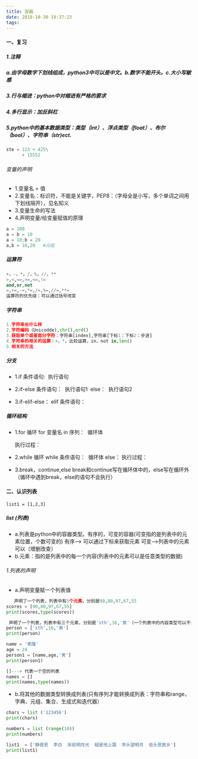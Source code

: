 ```yaml
---
title: 容器
date: 2018-10-30 19:37:23
tags:
---
```


#### 一、复习
##### 1.注释
##### a.由字母数字下划线组成，python3中可以是中文。b.数字不能开头。c.大小写敏感
##### 3.行与缩进：python中对缩进有严格的要求
##### 4.多行显示：加反斜杠
##### 5.python中的基本数据类型：类型（int）、浮点类型（float）、布尔（bool）、字符串（str)ect.
```python
ste = 123 + 425\
      + 15552
```
######  变量的声明
+ 1.变量名 = 值
+ 2.变量名：标识符，不能是关键字，PEP8：（字母全是小写，多个单词之间用下划线隔开），见名知义
+ 3.变量生命的写法
+ 4.声明变量/给变量赋值的原理
```python
a = 100
a = b = 10
a = 10;b = 20
a,b = 10,20   #元组
```
#####  运算符
```python
+，-，*，/，%，//，**
>,<,==,>=,<=,!=
and,or,not
=,+=,-=,*=,/=,%=,//=,**=
运算符的优先级：可以通过括号改变 
```
#####  字符串
```python
1.字符串长什么样
2.字符编码（Unicodde),chr(),ord()
3.获取单个或者部分字符：字符串[index],字符串[下标1：下标2：步进]
4.字符串的相关的运算：+，*，比较运算，in，not in,len()
5.相关的方法
```
#####  分支
+ 1.if 条件语句:
  ​    执行语句

+ 2.if-else 条件语句：
  ​    执行语句1
  ​    else：
  ​        执行语句2

+ 3.if-elif-else：
   elif 条件语句：
#####  循环结构
+ 1.for 循环
   for 变量名 in 序列：
   ​    循环体

   执行过程：
+ 2.while 循环
   while 条件语句：
   ​    循环体
   else：
   执行过程：
+ 3.break，continue,else
  break和continue写在循环体中的，else写在循环外（循环中遇到break，else的语句不会执行）
#### 二、认识列表
`list1 = [1,2,3]`
##### list (列表)
+ a.列表是python中的容器类型。有序的，可变的容器(可变指的是列表中的元素位置，个数可变的)
  有序--> 可以通过下标来获取元素
  可变-->列表中的元素可以（增删改查）
+ b.元素：指的是列表中的每一个内容(列表中的元素可以是任意类型的数据)
######  1.列表的声明
+  a.声明变量赋一个列表值
```python
   声明了一个列表，列表中有5个元素，分别是90,80,97,67,55
scores = [90,80,97,67,55]
print(scores,type(scores))
```
```python
 声明了一个列表，列表中有三个元素，分别是'sth',16,'男'（一个列表中的内容类型可以不一样）
person = ['sth',16,'男']
print(person)

name = '索隆'
age = 24
person1 = [name,age,'男']
print(person1)
```
```python
[]---> 代表一个空的列表
names = []
print(names,type(names))
```



+ b.将其他的数据类型转换成列表(只有序列才能转换成列表：字符串和range，字典、元组、集合、生成式和迭代器）

```python
chars = list ('123456')
print(chars)

numbers = list (range(10))
print(numbers)

list1  = ['静夜思  李白  床前明月光  疑是地上霜  举头望明月  低头思故乡']
print(list1)

```